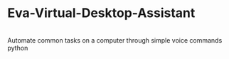 # Eva-Virtual-Desktop-Assistant
<br>
Automate common tasks on a computer through simple voice commands
<br>
python
